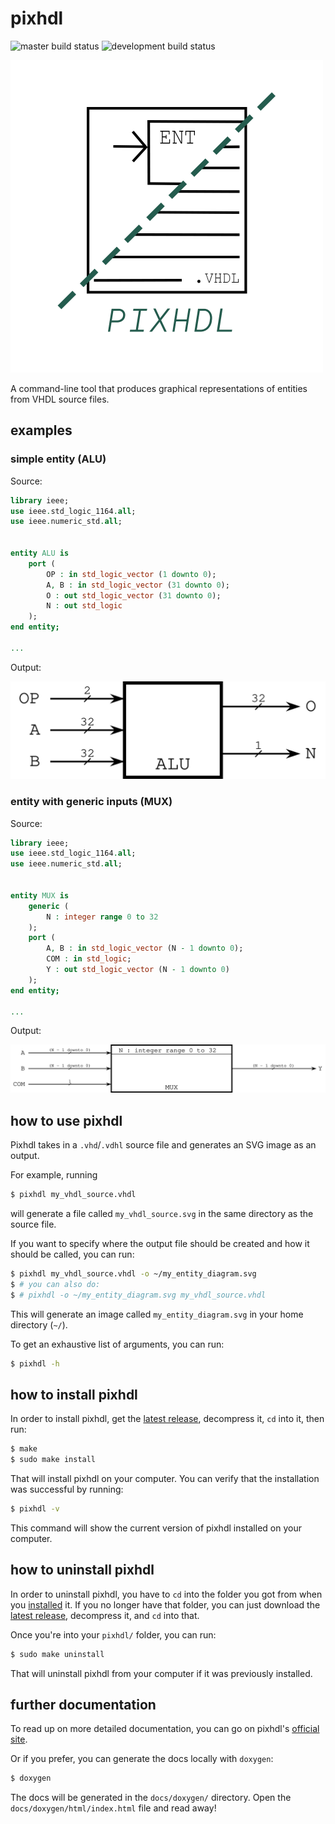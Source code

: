 # pixhdl

![master build status](https://travis-ci.org/kokkonisd/pixhdl.svg?branch=master)
![development build status](https://travis-ci.org/kokkonisd/pixhdl.svg?branch=development)

<img src="https://github.com/kokkonisd/pixhdl/blob/master/pixhdl.png" width="500">

A command-line tool that produces graphical representations of entities from
VHDL source files.

## examples

### simple entity (ALU)

Source:

```vhdl
library ieee;
use ieee.std_logic_1164.all;
use ieee.numeric_std.all;


entity ALU is
    port (
        OP : in std_logic_vector (1 downto 0);
        A, B : in std_logic_vector (31 downto 0);
        O : out std_logic_vector (31 downto 0);
        N : out std_logic
    );
end entity;

...
```

Output:

![ALU SVG output](ALU_diagram.svg)

### entity with generic inputs (MUX)

Source:

```vhdl
library ieee;
use ieee.std_logic_1164.all;
use ieee.numeric_std.all;


entity MUX is
    generic (
        N : integer range 0 to 32
    );
    port (
        A, B : in std_logic_vector (N - 1 downto 0);
        COM : in std_logic;
        Y : out std_logic_vector (N - 1 downto 0)
    );
end entity;

...
```

Output:

![MUX SVG output](MUX_diagram.svg)


## how to use pixhdl

Pixhdl takes in a `.vhd`/`.vdhl` source file and generates an SVG image as an
output.

For example, running

```bash
$ pixhdl my_vhdl_source.vhdl
```

will generate a file called `my_vhdl_source.svg` in the same directory as the
source file.

If you want to specify where the output file should be created and how it
should be called, you can run:

```bash
$ pixhdl my_vhdl_source.vhdl -o ~/my_entity_diagram.svg
$ # you can also do:
$ # pixhdl -o ~/my_entity_diagram.svg my_vhdl_source.vhdl
```

This will generate an image called `my_entity_diagram.svg` in your home
directory (`~/`).

To get an exhaustive list of arguments, you can run:

```bash
$ pixhdl -h
```


## how to install pixhdl

In order to install pixhdl, get the
[latest release](https://github.com/kokkonisd/pixhdl/releases/latest),
decompress it, `cd` into it, then run:

```bash
$ make
$ sudo make install
```

That will install pixhdl on your computer. You can verify that the installation
was successful by running:

```bash
$ pixhdl -v
```

This command will show the current version of pixhdl installed on your
computer.

## how to uninstall pixhdl

In order to uninstall pixhdl, you have to `cd` into the folder you got from
when you [installed](#how-to-install-pixhdl) it. If you no longer have that
folder, you can just download the
[latest release](https://github.com/kokkonisd/pixhdl/releases/latest),
decompress it, and `cd` into that.

Once you're into your `pixhdl/` folder, you can run:

```bash
$ sudo make uninstall
```

That will uninstall pixhdl from your computer if it was previously installed.


## further documentation

To read up on more detailed documentation, you can go on pixhdl's
[official site](https://kokkonisd.github.io/pixhdl/).

Or if you prefer, you can generate the docs locally with `doxygen`:

```bash
$ doxygen
```

The docs will be generated in the `docs/doxygen/` directory. Open the
`docs/doxygen/html/index.html` file and read away!
